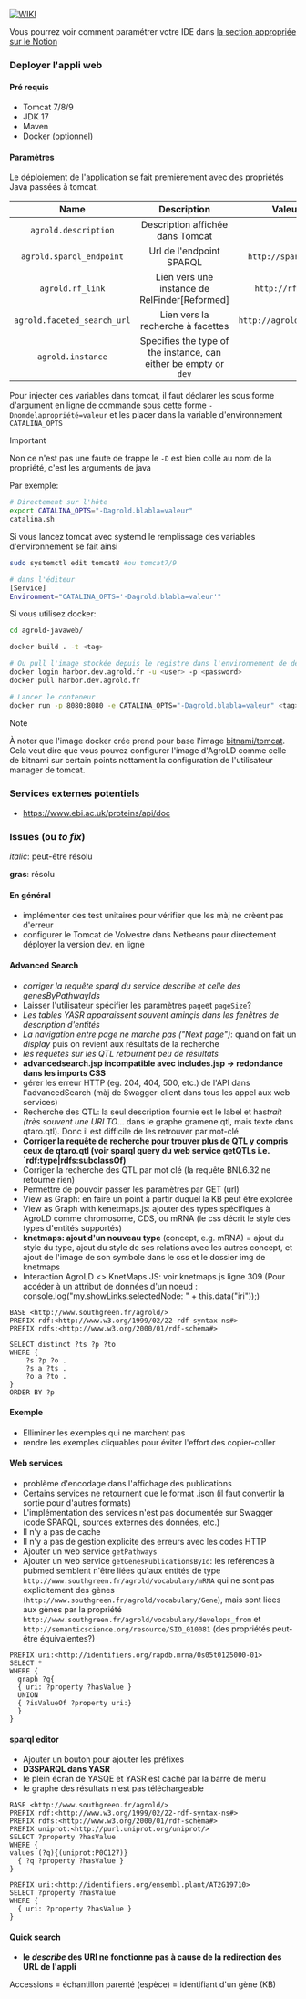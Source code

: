 [![WIKI]](https://agrold-wiki.notion.site/Configurer-et-utiliser-son-IDE-pour-les-projets-cbf2dc48224f48009a9c0775a173a6d5 "Agrold Wiki on Notion")

[WIKI]: https://img.shields.io/badge/Read_our_Wiki_on_Notion-_?style=for-the-badge&logo=notion&logoColor=white&color=86B817

Vous pourrez voir comment paramétrer votre IDE dans [la section appropriée sur le Notion](https://agrold-wiki.notion.site/Configurer-et-utiliser-son-IDE-pour-les-projets-cbf2dc48224f48009a9c0775a173a6d5)

### Deployer l'appli web

#### Pré requis

- Tomcat 7/8/9
- JDK 17
- Maven
- Docker (optionnel)

#### Paramètres

Le déploiement de l'application se fait premièrement avec des propriétés Java passées à tomcat.

|            Name             |                           Description                            |         Valeur par défaut         |
| :-------------------------: | :--------------------------------------------------------------: | :-------------------------------: |
|    `agrold.description`     |                 Description affichée dans Tomcat                 |                :x:                |
|  `agrold.sparql_endpoint`   |                     Url de l'endpoint SPARQL                     |   `http://sparql.southgreen.fr`   |
|      `agrold.rf_link`       |          Lien vers une instance de RelFinder[Reformed]           |    `http://rf.southgreen.fr/`     |
| `agrold.faceted_search_url` |                Lien vers la recherche à facettes                 | `http://agrold.southgreen.fr/fct` |
|      `agrold.instance`      | Specifies the type of the instance, can either be empty or `dev` |                :x:                |

Pour injecter ces variables dans tomcat, il faut déclarer les sous forme d'argument en ligne de commande sous cette forme `-Dnomdelapropriété=valeur` et les placer dans la variable d'environnement `CATALINA_OPTS`

> [!IMPORTANT]
> Non ce n'est pas une faute de frappe le `-D` est bien collé au nom de la propriété, c'est les arguments de java

Par exemple:

```bash
# Directement sur l'hôte
export CATALINA_OPTS="-Dagrold.blabla=valeur"
catalina.sh
```

Si vous lancez tomcat avec systemd le remplissage des variables d'environnement se fait ainsi

```bash
sudo systemctl edit tomcat8 #ou tomcat7/9

# dans l'éditeur
[Service]
Environment="CATALINA_OPTS='-Dagrold.blabla=valeur'"
```

Si vous utilisez docker:

```bash
cd agrold-javaweb/

docker build . -t <tag>

# Ou pull l'image stockée depuis le registre dans l'environnement de développement,
docker login harbor.dev.agrold.fr -u <user> -p <password>
docker pull harbor.dev.agrold.fr

# Lancer le conteneur
docker run -p 8080:8080 -e CATALINA_OPTS="-Dagrold.blabla=valeur" <tag>
```

> [!NOTE]
> À noter que l'image docker crée prend pour base l'image [bitnami/tomcat](https://hub.docker.com/r/bitnami/tomcat/). Cela veut dire que vous pouvez configurer l'image d'AgroLD comme celle de bitnami sur certain points nottament la configuration de l'utilisateur manager de tomcat.

### Services externes potentiels

- https://www.ebi.ac.uk/proteins/api/doc

### Issues (ou _to fix_)

_italic_: peut-être résolu

**gras**: résolu

#### En général

- implémenter des test unitaires pour vérifier que les màj ne crèent pas d'erreur
- configurer le Tomcat de Volvestre dans Netbeans pour directement déployer la version dev. en ligne

#### Advanced Search

- _corriger la requête sparql du service describe et celle des genesByPathwayIds_
- Laisser l'utilisateur spécifier les paramètres `page`et `pageSize`?
- _Les tables YASR apparaissent souvent aminçis dans les fenêtres de description d'entités_
- _La navigation entre page ne marche pas ("Next page")_: quand on fait un _display_ puis on revient aux résultats de la recherche
- _les requêtes sur les QTL retournent peu de résultats_
- **advancedsearch.jsp incompatible avec includes.jsp -> redondance dans les imports CSS**
- gérer les erreur HTTP (eg. 204, 404, 500, etc.) de l'API dans l'advancedSearch (màj de Swagger-client dans tous les appel aux web services)
- Recherche des QTL: la seul description fournie est le label et has*trait (très souvent une URI TO*... dans le graphe gramene.qtl, mais texte dans qtaro.qtl). Donc il est difficile de les retrouver par mot-clé
- **Corriger la requête de recherche pour trouver plus de QTL y compris ceux de qtaro.qtl (voir sparql query du web service getQTLs i.e. `rdf:type|rdfs:subclassOf)**
- Corriger la recherche des QTL par mot clé (la requête BNL6.32 ne retourne rien)
- Permettre de pouvoir passer les paramètres par GET (url)
- View as Graph: en faire un point à partir duquel la KB peut être explorée
- View as Graph with kenetmaps.js: ajouter des types spécifiques à AgroLD comme chromosome, CDS, ou mRNA (le css décrit le style des types d'entités supportés)
- **knetmaps: ajout d'un nouveau type** (concept, e.g. mRNA) = ajout du style du type, ajout du style de ses relations avec les autres concept, et ajout de l'image de son symbole dans le css et le dossier img de knetmaps
- Interaction AgroLD <> KnetMaps.JS: voir knetmaps.js ligne 309 (Pour accéder à un attribut de données d'un noeud : console.log("my.showLinks.selectedNode: " + this.data("iri"));)

```sparql
BASE <http://www.southgreen.fr/agrold/>
PREFIX rdf:<http://www.w3.org/1999/02/22-rdf-syntax-ns#>
PREFIX rdfs:<http://www.w3.org/2000/01/rdf-schema#>

SELECT distinct ?ts ?p ?to
WHERE {
    ?s ?p ?o .
  	?s a ?ts .
  	?o a ?to .
}
ORDER BY ?p
```

#### Exemple

- Elliminer les exemples qui ne marchent pas
- rendre les exemples cliquables pour éviter l'effort des copier-coller

#### Web services

- problème d'encodage dans l'affichage des publications
- Certains services ne retournent que le format .json (il faut convertir la sortie pour d'autres formats)
- L'implémentation des services n'est pas documentée sur Swagger (code SPARQL, sources externes des données, etc.)
- Il n'y a pas de cache
- Il n'y a pas de gestion explicite des erreurs avec les codes HTTP
- Ajouter un web service `getPathways`
- Ajouter un web service `getGenesPublicationsById`: les reférences à pubmed semblent n'être liées qu'aux entités
  de type `http://www.southgreen.fr/agrold/vocabulary/mRNA` qui ne sont pas explicitement des gènes (`http://www.southgreen.fr/agrold/vocabulary/Gene`), mais sont liées
  aux gènes par la propriété `http://www.southgreen.fr/agrold/vocabulary/develops_from` et `http://semanticscience.org/resource/SIO_010081`
  (des propriétés peut-être équivalentes?)

```sparql
PREFIX uri:<http://identifiers.org/rapdb.mrna/Os05t0125000-01>
SELECT *
WHERE {
  graph ?g{
  { uri: ?property ?hasValue }
  UNION
  { ?isValueOf ?property uri:}
  }
}
```

#### sparql editor

- Ajouter un bouton pour ajouter les préfixes
- **D3SPARQL dans YASR**
- le plein écran de YASQE et YASR est caché par la barre de menu
- le graphe des résultats n'est pas téléchargeable

```sparql
BASE <http://www.southgreen.fr/agrold/>
PREFIX rdf:<http://www.w3.org/1999/02/22-rdf-syntax-ns#>
PREFIX rdfs:<http://www.w3.org/2000/01/rdf-schema#>
PREFIX uniprot:<http://purl.uniprot.org/uniprot/>
SELECT ?property ?hasValue
WHERE {
values (?q){(uniprot:P0C127)}
  { ?q ?property ?hasValue }
}
```

```sparql
PREFIX uri:<http://identifiers.org/ensembl.plant/AT2G19710>
SELECT ?property ?hasValue
WHERE {
  { uri: ?property ?hasValue }
}
```

#### Quick search

- **le _describe_ des URI ne fonctionne pas à cause de la redirection des URL de l'appli**

Accessions
= échantillon parenté (espèce)
= identifiant d'un gène (KB)
